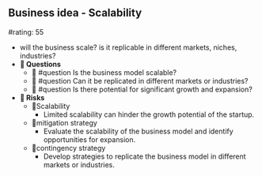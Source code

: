 ## Business idea - Scalability
#rating: 55
- will the business scale? is it replicable in different markets, niches, industries?
- **💭 Questions**
  - 💭 #question Is the business model scalable?
  - 💭 #question Can it be replicated in different markets or industries?
  - 💭 #question Is there potential for significant growth and expansion?
- **🚨 Risks**
  - 🚨Scalability
    - Limited scalability can hinder the growth potential of the startup.
  - 🚨mitigation strategy
    - Evaluate the scalability of the business model and identify opportunities for expansion.
  - 🚨contingency strategy
    - Develop strategies to replicate the business model in different markets or industries.


